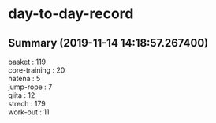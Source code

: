 # day-to-day-record  
## Summary  (2019-11-14 14:18:57.267400)  
basket : 119  
core-training : 20  
hatena : 5  
jump-rope : 7  
qiita : 12  
strech : 179  
work-out : 11  
